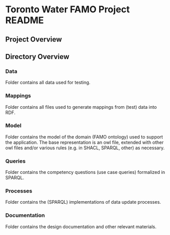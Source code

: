 # Toronto Water FAMO Project README
## Project Overview

## Directory Overview

### Data
Folder contains all data used for testing.

### Mappings
Folder contains all files used to generate mappings from (test) data into RDF.

### Model
Folder contains the model of the domain (FAMO ontology) used to support the application. The base representation is an owl file, extended with other owl files and/or various rules (e.g. in SHACL, SPARQL, other) as necessary.

### Queries 
Folder contains the competency questions (use case queries) formalized in SPARQL.

### Processes
Folder contains the (SPARQL) implementations of data update processes.

### Documentation
Folder contains the design documentation and other relevant materials.